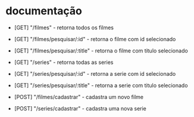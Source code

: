 # documentação
- [GET] "/filmes" - retorna todos os filmes 

- [GET] "/filmes/pesquisar/:id" - retorna o filme com id selecionado 

- [GET] "/filmes/pesquisar/:title" - retorna o filme com titulo selecionado 

- [GET] "/series" - retorna todas as series 

- [GET] "/series/pesquisar/:id" - retorna a serie com id selecionado 

- [GET] "/series/pesquisar/:title" - retorna a serie com titulo selecionado 

- [POST] "/filmes/cadastrar" - cadastra um novo filme 

- [POST] "/series/cadastrar" - cadastra uma nova serie